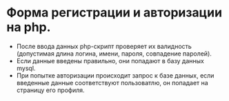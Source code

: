 # Форма регистрации и авторизации на php.

 * После ввода данных php-скрипт проверяет их валидность (допустимая длина логина, имени, пароля, совпадение паролей).
 * Если данные введены правильно, они попадают в базу данных mysql.
 * При попытке авторизации происходит запрос к базе данных, если введенные данные соответствуют пользоватлю, он попадает на страницу его профиля.

